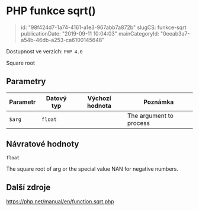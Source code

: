 PHP funkce sqrt()
=================

> id: "98f424d7-1a74-4161-a1e3-967abb7a872b"
> slugCS: funkce-sqrt
> publicationDate: "2019-09-11 10:04:03"
> mainCategoryId: "0eeab3a7-a54b-46db-a253-ca6100145648"

Dostupnost ve verzích: `PHP 4.0`

Square root


Parametry
--------------

| Parametr | Datový typ | Výchozí hodnota | Poznámka |
|-----|-----|-----|-----|
| `$arg` | `float` |  | The argument to process |


Návratové hodnoty
----------------

`float`

The square root of arg
or the special value NAN for negative numbers.

Další zdroje
------------

https://php.net/manual/en/function.sqrt.php
